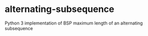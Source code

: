 # alternating-subsequence
Python 3 implementation of BSP maximum length of an alternating subsequence
